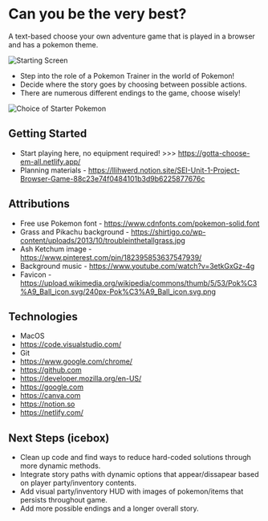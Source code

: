 # Can you be the very best?

A text-based choose your own adventure game that is played in a browser and has a pokemon theme.


![Starting Screen](https://file.notion.so/f/f/a6799029-867e-4fd1-9571-a40b90a542a4/814e1cb1-2853-4c1e-8932-6610ad14e9af/README_sc1.png?id=abe41aa2-565a-4eed-b889-08f8f9110093&table=block&spaceId=a6799029-867e-4fd1-9571-a40b90a542a4&expirationTimestamp=1704441600000&signature=-hH7NI5jEQXpAhRKT61-4jHWLD8tglYYqqoTt9pQhco&downloadName=README_sc1.png)


* Step into the role of a Pokemon Trainer in the world of Pokemon!
* Decide where the story goes by choosing between possible actions.
* There are numerous different endings to the game, choose wisely!

![Choice of Starter Pokemon](https://file.notion.so/f/f/a6799029-867e-4fd1-9571-a40b90a542a4/625dc278-ecf3-4d22-a303-37dcc63f6615/README_sc2.png?id=3b723e15-0388-4ec4-b75c-697aeb6402c2&table=block&spaceId=a6799029-867e-4fd1-9571-a40b90a542a4&expirationTimestamp=1704441600000&signature=v0sUHODAuQIyG5eeTi1hOU1vtmHIXl3wp5iShq2IWHk&downloadName=README_sc2.png)


## Getting Started

* Start playing here, no equipment required! >>> https://gotta-choose-em-all.netlify.app/ 
* Planning materials - https://llihwerd.notion.site/SEI-Unit-1-Project-Browser-Game-88c23e74f0484101b3d9b6225877676c


## Attributions

* Free use Pokemon font - https://www.cdnfonts.com/pokemon-solid.font
* Grass and Pikachu background - https://shirtigo.co/wp-content/uploads/2013/10/troubleinthetallgrass.jpg
* Ash Ketchum image - https://www.pinterest.com/pin/182395853637547939/
* Background music - https://www.youtube.com/watch?v=3etkGxGz-4g
* Favicon - https://upload.wikimedia.org/wikipedia/commons/thumb/5/53/Pok%C3%A9_Ball_icon.svg/240px-Pok%C3%A9_Ball_icon.svg.png


## Technologies

* MacOS
* https://code.visualstudio.com/
* Git
* https://www.google.com/chrome/
* https://github.com
* https://developer.mozilla.org/en-US/
* https://google.com
* https://canva.com
* https://notion.so
* https://netlify.com/


## Next Steps (icebox)

* Clean up code and find ways to reduce hard-coded solutions through more dynamic methods.
* Integrate story paths with dynamic options that appear/dissapear based on player party/inventory contents. 
* Add visual party/inventory HUD with images of pokemon/items that persists throughout game.
* Add more possible endings and a longer overall story.